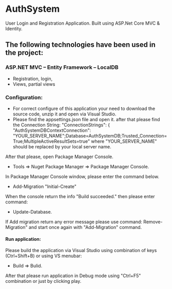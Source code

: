 # AuthSystem
User Login and Registration Application. Built using ASP.Net Core MVC & Identity.

## The following technologies have been used in the project:

### ASP.NET MVC – Entity Framework – LocalDB
- Registration, login,
- Views, partial views

### Configuration:

- For correct configure of this application your need to download the source code, unzip it and open via Visual Studio.
- Please find the appsettings.json file and open it. after that please find the Connection String:
                                              "ConnectionStrings": {
                                              "AuthSystemDBContextConnection": "YOUR_SERVER_NAME";Database=AuthSystemDB;Trusted_Connection=True;MultipleActiveResultSets=true"
where "YOUR_SERVER_NAME" should be replaced by your local server name.

After that please, open Package Manager Console.
- Tools => Nuget Package Manager => Package Manager Console.

In Package Manager Console  window, please enter the command below.
- Add-Migration "Initial-Create"

When the console return the info "Build succeeded." then please enter command:
- Update-Database.

If Add migration return any error message please use command:
Remove-Migration" and start once again with "Add-Migration" command.

#### Run application:
 
Please build the application via Visual Studio using combination of keys (Ctrl+Shift+B) or using VS menubar:
- Build => Bulid.

After that please run application in Debug mode using "Ctrl+F5" combination or just by clicking play.


